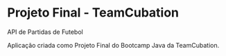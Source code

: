 # Projeto Final - TeamCubation
API de Partidas de Futebol

Aplicação criada como Projeto Final do Bootcamp Java da TeamCubation.

